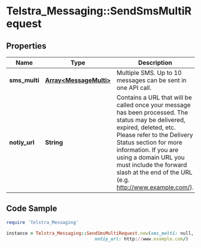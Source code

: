 # Telstra_Messaging::SendSmsMultiRequest

## Properties

Name | Type | Description | Notes
------------ | ------------- | ------------- | -------------
**sms_multi** | [**Array&lt;MessageMulti&gt;**](MessageMulti.md) | Multiple SMS. Up to 10 messages can be sent in one API call. | [optional] 
**notiy_url** | **String** | Contains a URL that will be called once your message has been processed. The status may be delivered, expired, deleted, etc. Please refer to the Delivery Status section for more information.  If you are using a domain URL you must include the forward slash at the end of the URL (e.g. http://www.example.com/).  | [optional] 

## Code Sample

```ruby
require 'Telstra_Messaging'

instance = Telstra_Messaging::SendSmsMultiRequest.new(sms_multi: null,
                                 notiy_url: http://www.example.com/)
```


